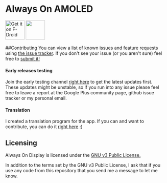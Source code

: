 # Always On AMOLED 
[<img src="https://f-droid.org/badge/get-it-on.png" alt="Get it on F-Droid" height="60">](https://f-droid.org/app/com.tomer.alwayson)
<a href="https://play.google.com/store/apps/details?id=com.tomer.alwayson"><img src="https://play.google.com/intl/en_us/badges/images/generic/en_badge_web_generic.png" height="60"></a>

##Contributing
You can view a list of known issues and feature requests using [the issue tracker](
https://github.com/rosenpin/AlwaysOnDisplayAmoled/issues). If you don't see your issue (or you
aren't sure) feel free to [submit it!](https://github.com/rosenpin/AlwaysOnDisplayAmoled/issues/new)

#### Early releases testing
Join the early testing channel [right here](https://play.google.com/apps/testing/com.tomer.alwayson) to get the latest updates first. These updates might be unstable, so if you run into any issue please feel free to leave a report at the Google Plus community page, github issue tracker or my personal email.

#### Translation
I created a translation program for the app.
If you can and want to contribute, you can do it [right here](https://crowdin.com/project/always-on-amoled) :)


## Licensing
Always On Display is licensed under the [GNU v3 Public License.](LICENSE)

In addition to the terms set by the GNU v3 Public License, I ask that if you use any code from this repository that you send me a message to let me know.
